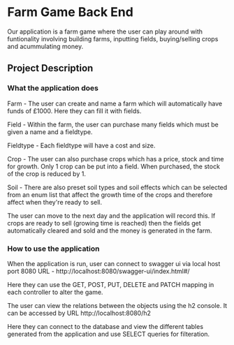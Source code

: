 # Farm Game Back End


Our application is a farm game where the user can play around with funtionality involving building farms, inputting fields, buying/selling crops and acummulating money.


## Project Description
### What the application does
Farm - The user can create and name a farm which will automatically have funds of £1000. Here they can fill it with fields.
<br/>

Field - Within the farm, the user can purchase many fields which must be given a name and a fieldtype. 
<br/>

Fieldtype - Each fieldtype will have a cost and size.
<br/>

Crop - The user can also purchase crops which has a price, stock and time for growth. Only 1 crop can be put into a field. When purchased, the stock of the crop is reduced by 1.
<br/>

Soil - There are also preset soil types and soil effects which can be selected from an enum list that affect the growth time of the crops and therefore affect when they're ready to sell.
<br/>

The user can move to the next day and the application will record this. If crops are ready to sell (growing time is reached) then the fields get automatically cleared and sold and the money is generated in the farm.



### How to use the application
When the application is run, user can connect to swagger ui via local host port 8080 URL - http://localhost:8080/swagger-ui/index.html#/
<br/>

Here they can use the GET, POST, PUT, DELETE and PATCH mapping in each controller to alter the game.
<br/>

The user can view the relations between the objects using the h2 console. It can be accessed by URL http://localhost:8080/h2
<br/>

Here they can connect to the database and view the different tables generated from the application and use SELECT queries for filteration.
